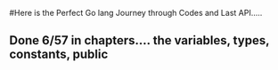 #Here is the Perfect Go lang Journey through Codes and Last API.....



## Done 6/57 in chapters....   the variables, types, constants, public 

